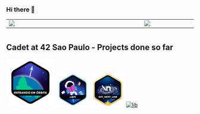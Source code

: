 ### Hi there 👋

<table>
    <tr>
       <td><img width="350px" align="left" src="https://github-readme-stats.vercel.app/api/top-langs/?username=yuh-m&hide=html&layout=compact&theme=dracula" /></td>
      <td><img width="420px" align="left" src="https://github-readme-stats.vercel.app/api?username=yuh-m&theme=dracula"/></td>
    </tr>    
</table>

#
## Cadet at 42 Sao Paulo - Projects done so far
<div>
<a href="https://github.com/yuh-m/yuh-m/blob/main/img/badges%2042"><img src="./img/badges%2042/phase_onen.png" alt="lib" width="130"/></a>
<a href="https://github.com/yuh-m/yuh-m/blob/main/img/badges%2042"><img src="./img/badges%2042/libfte.png" alt="lib" width="90"/></a>
<a href="https://github.com/yuh-m/yuh-m/blob/main/img/badges%2042"><img src="./img/badges%2042/get_next_linem.png" alt="lib" width="90"/></a>
<a href="https://github.com/yuh-m/yuh-m/blob/main/img/badges%2042"><img src="./img/badges%2042/ft+printfe.png" alt="lib" width="90"/></a>
</div>
